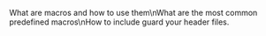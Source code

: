 What are macros and how to use them\nWhat are the most common predefined macros\nHow to include guard your header files.
